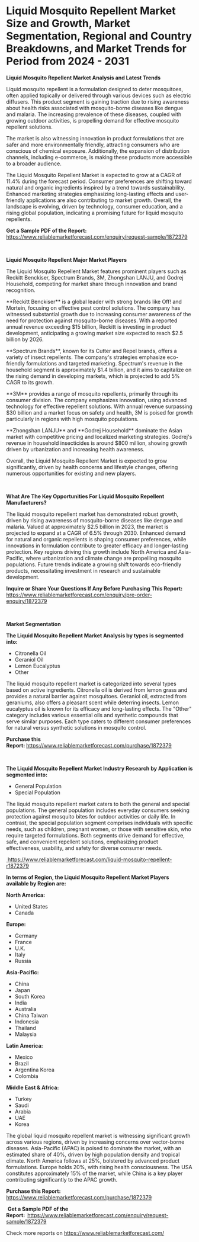 <p><h1>Liquid Mosquito Repellent Market Size and Growth, Market Segmentation, Regional and Country Breakdowns, and Market Trends for Period from 2024 -  2031</h1></p><p><strong>Liquid Mosquito Repellent Market Analysis and Latest Trends</strong></p>
<p><p>Liquid mosquito repellent is a formulation designed to deter mosquitoes, often applied topically or delivered through various devices such as electric diffusers. This product segment is gaining traction due to rising awareness about health risks associated with mosquito-borne diseases like dengue and malaria. The increasing prevalence of these diseases, coupled with growing outdoor activities, is propelling demand for effective mosquito repellent solutions.</p><p>The market is also witnessing innovation in product formulations that are safer and more environmentally friendly, attracting consumers who are conscious of chemical exposure. Additionally, the expansion of distribution channels, including e-commerce, is making these products more accessible to a broader audience. </p><p>The Liquid Mosquito Repellent Market is expected to grow at a CAGR of 11.4% during the forecast period. Consumer preferences are shifting toward natural and organic ingredients inspired by a trend towards sustainability. Enhanced marketing strategies emphasizing long-lasting effects and user-friendly applications are also contributing to market growth. Overall, the landscape is evolving, driven by technology, consumer education, and a rising global population, indicating a promising future for liquid mosquito repellents.</p></p>
<p><strong>Get a Sample PDF of the Report:&nbsp;</strong> <a href="https://www.reliablemarketforecast.com/enquiry/request-sample/1872379?utm_campaign=1159&utm_medium=2&utm_source=Github&utm_content=ia&utm_term=07112024&utm_id=liquid-mosquito-repellent">https://www.reliablemarketforecast.com/enquiry/request-sample/1872379</a></p>
<p>&nbsp;</p>
<p><strong>Liquid Mosquito Repellent Major Market Players</strong></p>
<p><p>The Liquid Mosquito Repellent Market features prominent players such as Reckitt Benckiser, Spectrum Brands, 3M, Zhongshan LANJU, and Godrej Household, competing for market share through innovation and brand recognition.</p><p>**Reckitt Benckiser** is a global leader with strong brands like Off! and Mortein, focusing on effective pest control solutions. The company has witnessed substantial growth due to increasing consumer awareness of the need for protection against mosquito-borne diseases. With a reported annual revenue exceeding $15 billion, Reckitt is investing in product development, anticipating a growing market size expected to reach $2.5 billion by 2026.</p><p>**Spectrum Brands**, known for its Cutter and Repel brands, offers a variety of insect repellents. The company's strategies emphasize eco-friendly formulations and targeted marketing. Spectrum's revenue in the household segment is approximately $1.4 billion, and it aims to capitalize on the rising demand in developing markets, which is projected to add 5% CAGR to its growth.</p><p>**3M** provides a range of mosquito repellents, primarily through its consumer division. The company emphasizes innovation, using advanced technology for effective repellent solutions. With annual revenue surpassing $30 billion and a market focus on safety and health, 3M is poised for growth particularly in regions with high mosquito populations.</p><p>**Zhongshan LANJU** and **Godrej Household** dominate the Asian market with competitive pricing and localized marketing strategies. Godrej's revenue in household insecticides is around $800 million, showing growth driven by urbanization and increasing health awareness.</p><p>Overall, the Liquid Mosquito Repellent Market is expected to grow significantly, driven by health concerns and lifestyle changes, offering numerous opportunities for existing and new players.</p></p>
<p>&nbsp;</p>
<p><strong>What Are The Key Opportunities For Liquid Mosquito Repellent Manufacturers?</strong></p>
<p><p>The liquid mosquito repellent market has demonstrated robust growth, driven by rising awareness of mosquito-borne diseases like dengue and malaria. Valued at approximately $2.5 billion in 2023, the market is projected to expand at a CAGR of 6.5% through 2030. Enhanced demand for natural and organic repellents is shaping consumer preferences, while innovations in formulation contribute to greater efficacy and longer-lasting protection. Key regions driving this growth include North America and Asia-Pacific, where urbanization and climate change are propelling mosquito populations. Future trends indicate a growing shift towards eco-friendly products, necessitating investment in research and sustainable development.</p></p>
<p><strong>Inquire or Share Your Questions If Any Before Purchasing This Report:</strong> <a href="https://www.reliablemarketforecast.com/enquiry/pre-order-enquiry/1872379?utm_campaign=1159&utm_medium=2&utm_source=Github&utm_content=ia&utm_term=07112024&utm_id=liquid-mosquito-repellent">https://www.reliablemarketforecast.com/enquiry/pre-order-enquiry/1872379</a></p>
<p>&nbsp;</p>
<p><strong>Market Segmentation</strong></p>
<p><strong>The Liquid Mosquito Repellent Market Analysis by types is segmented into:</strong></p>
<p><ul><li>Citronella Oil</li><li>Geraniol Oil</li><li>Lemon Eucalyptus</li><li>Other</li></ul></p>
<p><p>The liquid mosquito repellent market is categorized into several types based on active ingredients. Citronella oil is derived from lemon grass and provides a natural barrier against mosquitoes. Geraniol oil, extracted from geraniums, also offers a pleasant scent while deterring insects. Lemon eucalyptus oil is known for its efficacy and long-lasting effects. The "Other" category includes various essential oils and synthetic compounds that serve similar purposes. Each type caters to different consumer preferences for natural versus synthetic solutions in mosquito control.</p></p>
<p><strong>Purchase this Report:&nbsp;</strong><a href="https://www.reliablemarketforecast.com/purchase/1872379?utm_campaign=1159&utm_medium=2&utm_source=Github&utm_content=ia&utm_term=07112024&utm_id=liquid-mosquito-repellent">https://www.reliablemarketforecast.com/purchase/1872379</a></p>
<p>&nbsp;</p>
<p><strong>The Liquid Mosquito Repellent Market Industry Research by Application is segmented into:</strong></p>
<p><ul><li>General Population</li><li>Special Population</li></ul></p>
<p><p>The liquid mosquito repellent market caters to both the general and special populations. The general population includes everyday consumers seeking protection against mosquito bites for outdoor activities or daily life. In contrast, the special population segment comprises individuals with specific needs, such as children, pregnant women, or those with sensitive skin, who require targeted formulations. Both segments drive demand for effective, safe, and convenient repellent solutions, emphasizing product effectiveness, usability, and safety for diverse consumer needs.</p></p>
<p><a href="https://www.reliablemarketforecast.com/liquid-mosquito-repellent-r1872379?utm_campaign=1159&utm_medium=2&utm_source=Github&utm_content=ia&utm_term=07112024&utm_id=liquid-mosquito-repellent">&nbsp;https://www.reliablemarketforecast.com/liquid-mosquito-repellent-r1872379</a></p>
<p><strong>In terms of Region, the Liquid Mosquito Repellent Market Players available by Region are:</strong></p>
<p>
    <p> <strong> North America: </strong>
        <ul>
            <li>United States</li>
            <li>Canada</li>
        </ul>
        </p> 
    <p> <strong> Europe: </strong>
        <ul>
            <li>Germany</li>
            <li>France</li>
            <li>U.K.</li>
            <li>Italy</li>
            <li>Russia</li>
        </ul>
        </p> 
    <p> <strong> Asia-Pacific: </strong>
        <ul>
            <li>China</li>
            <li>Japan</li>
            <li>South Korea</li>
            <li>India</li>
            <li>Australia</li>
            <li>China Taiwan</li>
            <li>Indonesia</li>
            <li>Thailand</li>
            <li>Malaysia</li>
        </ul>
        </p> 
    <p> <strong> Latin America: </strong>
        <ul>
            <li>Mexico</li>
            <li>Brazil</li>
            <li>Argentina Korea</li>
            <li>Colombia</li>
        </ul>
        </p> 
    <p> <strong> Middle East & Africa: </strong>
        <ul>
            <li>Turkey</li>
            <li>Saudi</li>
            <li>Arabia</li>
            <li>UAE</li>
            <li>Korea</li>
        </ul>
    </p>
    </p>
<p><p>The global liquid mosquito repellent market is witnessing significant growth across various regions, driven by increasing concerns over vector-borne diseases. Asia-Pacific (APAC) is poised to dominate the market, with an estimated share of 40%, driven by high population density and tropical climate. North America follows at 25%, bolstered by advanced product formulations. Europe holds 20%, with rising health consciousness. The USA constitutes approximately 15% of the market, while China is a key player contributing significantly to the APAC growth.</p></p>
<p><strong>Purchase this Report: </strong><a href="https://www.reliablemarketforecast.com/purchase/1872379?utm_campaign=1159&utm_medium=2&utm_source=Github&utm_content=ia&utm_term=07112024&utm_id=liquid-mosquito-repellent">https://www.reliablemarketforecast.com/purchase/1872379</a></p>
<p>&nbsp;<strong>Get a Sample PDF of the Report:&nbsp;&nbsp;</strong><a href="https://www.reliablemarketforecast.com/enquiry/request-sample/1872379?utm_campaign=1159&utm_medium=2&utm_source=Github&utm_content=ia&utm_term=07112024&utm_id=liquid-mosquito-repellent">https://www.reliablemarketforecast.com/enquiry/request-sample/1872379</a></p>
<p><strong></strong></p>
<p>Check more reports on <a href="https://www.reliablemarketforecast.com/?utm_campaign=1159&utm_medium=2&utm_source=Github&utm_content=ia&utm_term=07112024&utm_id=liquid-mosquito-repellent">https://www.reliablemarketforecast.com/</a></p>
